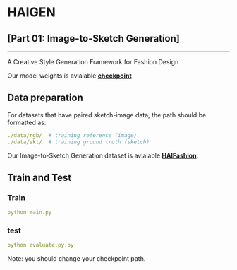 # HAIGEN
## [Part 01: Image-to-Sketch Generation]

***
A Creative Style Generation Framework for Fashion Design

Our model weights is avialable [**checkpoint**](https://drive.google.com/drive/folders/1-_ts9fbZsR7ZMy6I9fqu_hKV1hho_Ufa?usp=drive_link)

## Data preparation
For datasets that have paired sketch-image data, the path should be formatted as:
```yaml
./data/rgb/  # training reference (image)
./data/skt/  # training ground truth (sketch)
```
Our Image-to-Sketch Generation dataset is avialable [**HAIFashion**](https://drive.google.com/file/d/1zHPggf-S_Evfizsddt2cew7vLamaBR15/view?usp=drive_link).


## Train and Test
### Train
```yaml
python main.py
```

### test
```yaml
python evaluate.py.py
```
Note: you should change your checkpoint path.
